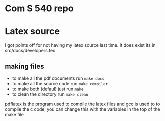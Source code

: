 # Com S 540 repo #

# Latex source #
I got points off for not having my latex source last time.
It does exist its in src/docs/developers.tex

## making files 

* to make all the pdf documents run `make docs`
* to make all the source code run `make compiler`
* to make both (defaul) just run `make`
* to clean the directory run `make clean`

pdflatex is the program used to compile the latex files
and gcc is used to to compile the c code, you can change this 
with the variables in the top of the make file
